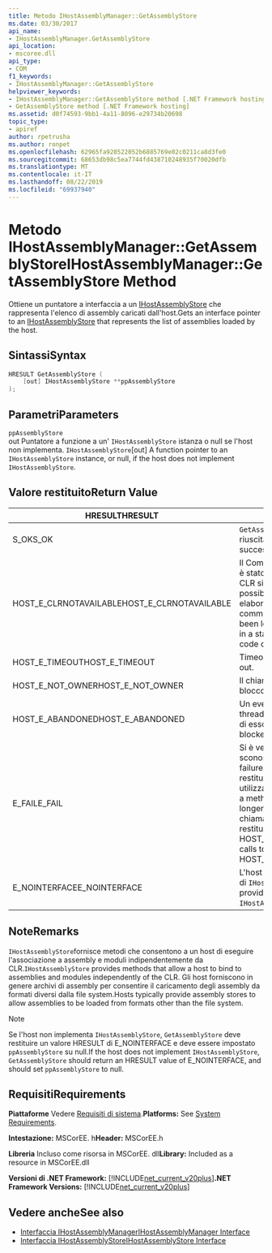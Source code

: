 ```yaml
---
title: Metodo IHostAssemblyManager::GetAssemblyStore
ms.date: 03/30/2017
api_name:
- IHostAssemblyManager.GetAssemblyStore
api_location:
- mscoree.dll
api_type:
- COM
f1_keywords:
- IHostAssemblyManager::GetAssemblyStore
helpviewer_keywords:
- IHostAssemblyManager::GetAssemblyStore method [.NET Framework hosting]
- GetAssemblyStore method [.NET Framework hosting]
ms.assetid: d0f74593-9bb1-4a11-8096-e29734b20698
topic_type:
- apiref
author: rpetrusha
ms.author: ronpet
ms.openlocfilehash: 62965fa928522052b6885769e02c0211ca8d3fe0
ms.sourcegitcommit: 68653db98c5ea7744fd438710248935f70020dfb
ms.translationtype: MT
ms.contentlocale: it-IT
ms.lasthandoff: 08/22/2019
ms.locfileid: "69937940"
---
```

# <a name="ihostassemblymanagergetassemblystore-method"></a><span data-ttu-id="f03ff-102">Metodo IHostAssemblyManager::GetAssemblyStore</span><span class="sxs-lookup"><span data-stu-id="f03ff-102">IHostAssemblyManager::GetAssemblyStore Method</span></span>
<span data-ttu-id="f03ff-103">Ottiene un puntatore a interfaccia a un [IHostAssemblyStore](../../../../docs/framework/unmanaged-api/hosting/ihostassemblystore-interface.md) che rappresenta l'elenco di assembly caricati dall'host.</span><span class="sxs-lookup"><span data-stu-id="f03ff-103">Gets an interface pointer to an [IHostAssemblyStore](../../../../docs/framework/unmanaged-api/hosting/ihostassemblystore-interface.md) that represents the list of assemblies loaded by the host.</span></span>  
  
## <a name="syntax"></a><span data-ttu-id="f03ff-104">Sintassi</span><span class="sxs-lookup"><span data-stu-id="f03ff-104">Syntax</span></span>  
  
```cpp  
HRESULT GetAssemblyStore (  
    [out] IHostAssemblyStore **ppAssemblyStore  
);  
```  
  
## <a name="parameters"></a><span data-ttu-id="f03ff-105">Parametri</span><span class="sxs-lookup"><span data-stu-id="f03ff-105">Parameters</span></span>  
 `ppAssemblyStore`  
 <span data-ttu-id="f03ff-106">out Puntatore a funzione a un' `IHostAssemblyStore` istanza o null se l'host non implementa. `IHostAssemblyStore`</span><span class="sxs-lookup"><span data-stu-id="f03ff-106">[out] A function pointer to an `IHostAssemblyStore` instance, or null, if the host does not implement `IHostAssemblyStore`.</span></span>  
  
## <a name="return-value"></a><span data-ttu-id="f03ff-107">Valore restituito</span><span class="sxs-lookup"><span data-stu-id="f03ff-107">Return Value</span></span>  
  
|<span data-ttu-id="f03ff-108">HRESULT</span><span class="sxs-lookup"><span data-stu-id="f03ff-108">HRESULT</span></span>|<span data-ttu-id="f03ff-109">DESCRIZIONE</span><span class="sxs-lookup"><span data-stu-id="f03ff-109">Description</span></span>|  
|-------------|-----------------|  
|<span data-ttu-id="f03ff-110">S_OK</span><span class="sxs-lookup"><span data-stu-id="f03ff-110">S_OK</span></span>|<span data-ttu-id="f03ff-111">`GetAssemblyStore`la restituzione è riuscita.</span><span class="sxs-lookup"><span data-stu-id="f03ff-111">`GetAssemblyStore` returned successfully.</span></span>|  
|<span data-ttu-id="f03ff-112">HOST_E_CLRNOTAVAILABLE</span><span class="sxs-lookup"><span data-stu-id="f03ff-112">HOST_E_CLRNOTAVAILABLE</span></span>|<span data-ttu-id="f03ff-113">Il Common Language Runtime (CLR) non è stato caricato in un processo oppure CLR si trova in uno stato in cui non è possibile eseguire codice gestito o elaborare la chiamata correttamente.</span><span class="sxs-lookup"><span data-stu-id="f03ff-113">The common language runtime (CLR) has not been loaded into a process, or the CLR is in a state in which it cannot run managed code or process the call successfully.</span></span>|  
|<span data-ttu-id="f03ff-114">HOST_E_TIMEOUT</span><span class="sxs-lookup"><span data-stu-id="f03ff-114">HOST_E_TIMEOUT</span></span>|<span data-ttu-id="f03ff-115">Timeout della chiamata.</span><span class="sxs-lookup"><span data-stu-id="f03ff-115">The call timed out.</span></span>|  
|<span data-ttu-id="f03ff-116">HOST_E_NOT_OWNER</span><span class="sxs-lookup"><span data-stu-id="f03ff-116">HOST_E_NOT_OWNER</span></span>|<span data-ttu-id="f03ff-117">Il chiamante non è il proprietario del blocco.</span><span class="sxs-lookup"><span data-stu-id="f03ff-117">The caller does not own the lock.</span></span>|  
|<span data-ttu-id="f03ff-118">HOST_E_ABANDONED</span><span class="sxs-lookup"><span data-stu-id="f03ff-118">HOST_E_ABANDONED</span></span>|<span data-ttu-id="f03ff-119">Un evento è stato annullato mentre un thread bloccato o Fiber era in attesa su di esso.</span><span class="sxs-lookup"><span data-stu-id="f03ff-119">An event was canceled while a blocked thread or fiber was waiting on it.</span></span>|  
|<span data-ttu-id="f03ff-120">E_FAIL</span><span class="sxs-lookup"><span data-stu-id="f03ff-120">E_FAIL</span></span>|<span data-ttu-id="f03ff-121">Si è verificato un errore irreversibile sconosciuto.</span><span class="sxs-lookup"><span data-stu-id="f03ff-121">An unknown catastrophic failure occurred.</span></span> <span data-ttu-id="f03ff-122">Quando un metodo restituisce E_FAIL, CLR non è più utilizzabile all'interno del processo.</span><span class="sxs-lookup"><span data-stu-id="f03ff-122">When a method returns E_FAIL, the CLR is no longer usable within the process.</span></span> <span data-ttu-id="f03ff-123">Le chiamate successive ai metodi di hosting restituiscono HOST_E_CLRNOTAVAILABLE.</span><span class="sxs-lookup"><span data-stu-id="f03ff-123">Subsequent calls to hosting methods return HOST_E_CLRNOTAVAILABLE.</span></span>|  
|<span data-ttu-id="f03ff-124">E_NOINTERFACE</span><span class="sxs-lookup"><span data-stu-id="f03ff-124">E_NOINTERFACE</span></span>|<span data-ttu-id="f03ff-125">L'host non fornisce un'implementazione di `IHostAssemblyStore`.</span><span class="sxs-lookup"><span data-stu-id="f03ff-125">The host does not provide an implementation of `IHostAssemblyStore`.</span></span>|  
  
## <a name="remarks"></a><span data-ttu-id="f03ff-126">Note</span><span class="sxs-lookup"><span data-stu-id="f03ff-126">Remarks</span></span>  
 <span data-ttu-id="f03ff-127">`IHostAssemblyStore`fornisce metodi che consentono a un host di eseguire l'associazione a assembly e moduli indipendentemente da CLR.</span><span class="sxs-lookup"><span data-stu-id="f03ff-127">`IHostAssemblyStore` provides methods that allow a host to bind to assemblies and modules independently of the CLR.</span></span> <span data-ttu-id="f03ff-128">Gli host forniscono in genere archivi di assembly per consentire il caricamento degli assembly da formati diversi dalla file system.</span><span class="sxs-lookup"><span data-stu-id="f03ff-128">Hosts typically provide assembly stores to allow assemblies to be loaded from formats other than the file system.</span></span>  
  
> [!NOTE]
> <span data-ttu-id="f03ff-129">Se l'host non implementa `IHostAssemblyStore`, `GetAssemblyStore` deve restituire un valore HRESULT di E_NOINTERFACE e deve essere impostato `ppAssemblyStore` su null.</span><span class="sxs-lookup"><span data-stu-id="f03ff-129">If the host does not implement `IHostAssemblyStore`, `GetAssemblyStore` should return an HRESULT value of E_NOINTERFACE, and should set `ppAssemblyStore` to null.</span></span>  
  
## <a name="requirements"></a><span data-ttu-id="f03ff-130">Requisiti</span><span class="sxs-lookup"><span data-stu-id="f03ff-130">Requirements</span></span>  
 <span data-ttu-id="f03ff-131">**Piattaforme** Vedere [Requisiti di sistema](../../../../docs/framework/get-started/system-requirements.md).</span><span class="sxs-lookup"><span data-stu-id="f03ff-131">**Platforms:** See [System Requirements](../../../../docs/framework/get-started/system-requirements.md).</span></span>  
  
 <span data-ttu-id="f03ff-132">**Intestazione:** MSCorEE. h</span><span class="sxs-lookup"><span data-stu-id="f03ff-132">**Header:** MSCorEE.h</span></span>  
  
 <span data-ttu-id="f03ff-133">**Libreria** Incluso come risorsa in MSCorEE. dll</span><span class="sxs-lookup"><span data-stu-id="f03ff-133">**Library:** Included as a resource in MSCorEE.dll</span></span>  
  
 <span data-ttu-id="f03ff-134">**Versioni di .NET Framework:** [!INCLUDE[net_current_v20plus](../../../../includes/net-current-v20plus-md.md)]</span><span class="sxs-lookup"><span data-stu-id="f03ff-134">**.NET Framework Versions:** [!INCLUDE[net_current_v20plus](../../../../includes/net-current-v20plus-md.md)]</span></span>  
  
## <a name="see-also"></a><span data-ttu-id="f03ff-135">Vedere anche</span><span class="sxs-lookup"><span data-stu-id="f03ff-135">See also</span></span>

- [<span data-ttu-id="f03ff-136">Interfaccia IHostAssemblyManager</span><span class="sxs-lookup"><span data-stu-id="f03ff-136">IHostAssemblyManager Interface</span></span>](../../../../docs/framework/unmanaged-api/hosting/ihostassemblymanager-interface.md)
- [<span data-ttu-id="f03ff-137">Interfaccia IHostAssemblyStore</span><span class="sxs-lookup"><span data-stu-id="f03ff-137">IHostAssemblyStore Interface</span></span>](../../../../docs/framework/unmanaged-api/hosting/ihostassemblystore-interface.md)
